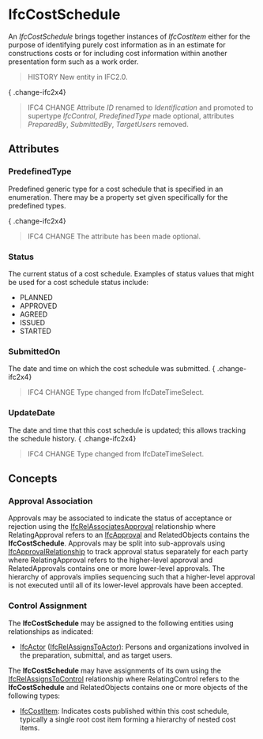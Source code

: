 # IfcCostSchedule

An _IfcCostSchedule_ brings together instances of _IfcCostItem_ either for the purpose of identifying purely cost information as in an estimate for constructions costs or for including cost information within another presentation form such as a work order.

> HISTORY  New entity in IFC2.0.

{ .change-ifc2x4}
> IFC4 CHANGE  Attribute _ID_ renamed to _Identification_ and promoted to supertype _IfcControl_, _PredefinedType_ made optional, attributes _PreparedBy_, _SubmittedBy_, _TargetUsers_ removed.

## Attributes

### PredefinedType
Predefined generic type for a cost schedule that is specified in an enumeration. There may be a property set given specifically for the predefined types.

{ .change-ifc2x4}
> IFC4 CHANGE The attribute has been made optional.

### Status
The current status of a cost schedule. Examples of status values that might be used for a cost schedule status include:
*  PLANNED
*  APPROVED
*  AGREED
*  ISSUED
*  STARTED

### SubmittedOn
The date and time on which the cost schedule was submitted.
{ .change-ifc2x4}
> IFC4 CHANGE Type changed from IfcDateTimeSelect.

### UpdateDate
The date and time that this cost schedule is updated; this allows tracking the schedule history.
{ .change-ifc2x4}
> IFC4 CHANGE Type changed from IfcDateTimeSelect.

## Concepts

### Approval Association

Approvals may be associated to indicate the status of acceptance or rejection using the [IfcRelAssociatesApproval](../../ifccontrolextension/lexical/ifcrelassociatesapproval.htm) relationship where RelatingApproval refers to an [IfcApproval](../../ifcapprovalresource/lexical/ifcapproval.htm) and RelatedObjects contains the **IfcCostSchedule**. Approvals may be split into sub-approvals using [IfcApprovalRelationship](../../ifcapprovalresource/lexical/ifcapprovalrelationship.htm) to track approval status separately for each party where RelatingApproval refers to the higher-level approval and RelatedApprovals contains one or more lower-level approvals. The hierarchy of approvals implies sequencing such that a higher-level approval is not executed until all of its lower-level approvals have been accepted.

### Control Assignment

The **IfcCostSchedule** may be assigned to the following entities using relationships as indicated:

* [IfcActor](../../ifckernel/lexical/ifcactor.htm) ([IfcRelAssignsToActor](../../ifckernel/lexical/ifcrelassignstoactor.htm)): Persons and organizations involved in the preparation, submittal, and as target users.

The **IfcCostSchedule** may have assignments of its own using the [IfcRelAssignsToControl](../../ifckernel/lexical/ifcrelassignstocontrol.htm) relationship where RelatingControl refers to the **IfcCostSchedule** and RelatedObjects contains one or more objects of the following types:

* [IfcCostItem](../../ifcsharedmgmtelements/lexical/ifccostitem.htm): Indicates costs published within this cost schedule, typically a single root cost item forming a hierarchy of nested cost items.

